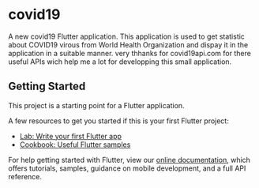 # covid19

A new covid19 Flutter application.
This application is used to get statistic about COVID19 virous from World Health Organization and dispay it in the application in a suitable manner. very thhanks for covid19api.com for there useful APIs wich help me a lot for developping this small application.

## Getting Started

This project is a starting point for a Flutter application.

A few resources to get you started if this is your first Flutter project:

- [Lab: Write your first Flutter app](https://flutter.dev/docs/get-started/codelab)
- [Cookbook: Useful Flutter samples](https://flutter.dev/docs/cookbook)

For help getting started with Flutter, view our
[online documentation](https://flutter.dev/docs), which offers tutorials,
samples, guidance on mobile development, and a full API reference.
